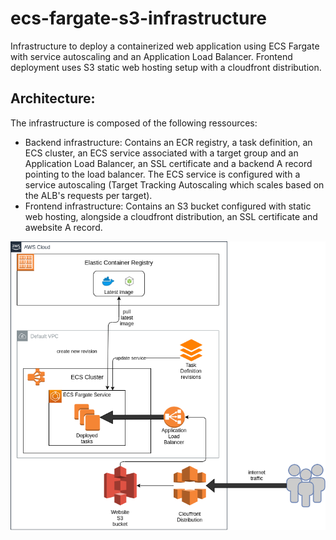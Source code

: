 # ecs-fargate-s3-infrastructure
Infrastructure to deploy a containerized web application using ECS Fargate with service autoscaling and an Application Load Balancer. Frontend deployment uses S3 static web hosting setup with a cloudfront distribution.

## Architecture:
The infrastructure is composed of the following ressources:
* Backend infrastructure: Contains an ECR registry, a task definition, an ECS cluster, an ECS service associated with a target group and an Application Load Balancer, an SSL certificate and a backend A record pointing to the load balancer. The ECS service is configured with a service autoscaling (Target Tracking Autoscaling which scales based on the ALB's requests per target).
*  Frontend infrastructure: Contains an S3 bucket configured with static web hosting, alongside a cloudfront distribution, an SSL certificate and awebsite A record.


![alt text](https://github.com/alaeddine-13/ecs-fargate-s3-infrastructure/blob/master/diagrams/CI%20pipeline.png?raw=true)
